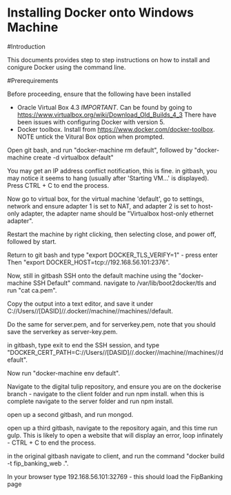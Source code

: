 # Installing Docker onto Windows Machine

#Introduction

This documents provides step to step instructions on how to install and conigure Docker using the command line.

#Prerequirements

Before proceeding, ensure that the following have been installed

* Oracle Virtual Box 4.3 *IMPORTANT*. Can be found by going to https://www.virtualbox.org/wiki/Download_Old_Builds_4_3 There have been issues with configuring Docker with version 5. 
* Docker toolbox. Install from https://www.docker.com/docker-toolbox. NOTE untick the Vitural Box option when prompted.

Open git bash, and run "docker-machine rm default", followed by "docker-machine create -d virtualbox default"

You may get an IP address conflict notification, this is fine. in gitbash, you may notice it seems to hang (usually after 'Starting VM...' is displayed). Press CTRL + C to end the process.

Now go to virtual box, for the virtual machine 'default', go to settings, network and ensure adapter 1 is set to NAT, and adapter 2 is set to host-only adapter, the adapter name should be "Virtualbox host-only ethernet adapter". 

Restart the machine by right clicking, then selecting close, and power off, followed by start.

Return to git bash and type "export DOCKER_TLS_VERIFY=1" - press enter
Then "export DOCKER_HOST=tcp://192.168.56.101:2376".

Now, still in gitbash SSH onto the default machine using the "docker-machine SSH Default" command.
navigate to /var/lib/boot2docker/tls and run "cat ca.pem".

Copy the output into a text editor, and save it under C://Users//[DASID]//.docker//machine//machines//default.

Do the same for server.pem, and for serverkey.pem, note that you should save the serverkey as server-key.pem.

in gitbash, type exit to end the SSH session, and type "DOCKER_CERT_PATH=C://Users//[DASID]//.docker//machine//machines//default".

Now run "docker-machine env default".

Navigate to the digital tulip repository, and ensure you are on the dockerise branch - navigate to the client folder and run npm install.
when this is complete navigate to the server folder and run npm install.

open up a second gitbash, and run mongod.

open up a third gitbash, navigate to the repository again, and this time run gulp. This is likely to open a website that will display an error, loop infinately - CTRL + C to end the process.

in the original gitbash navigate to client, and run the command "docker build -t fip_banking_web .".


In your browser type 192.168.56.101:32769 - this should load the FipBanking page




